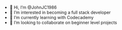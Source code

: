 - 👋 Hi, I’m @JohnJC1986
- 👀 I’m interested in becoming a full stack developer
- 🌱 I’m currently learning with Codecademy
- 💞️ I’m looking to collaborate on beginner level projects
